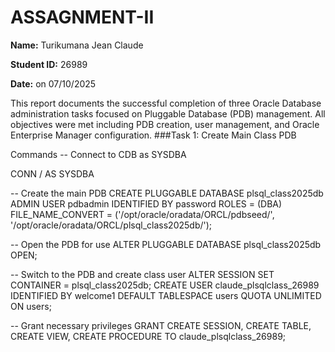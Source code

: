 # ASSAGNMENT-II

**Name:** Turikumana Jean Claude

**Student ID:** 26989

**Date:** on 07/10/2025


This report documents the successful completion of three Oracle Database administration tasks focused on Pluggable Database (PDB) management. All objectives were met including PDB creation, user management, and Oracle Enterprise Manager configuration.
###Task 1: Create Main Class PDB

Commands
-- Connect to CDB as SYSDBA
 
CONN / AS SYSDBA

-- Create the main PDB
CREATE PLUGGABLE DATABASE plsql_class2025db
ADMIN USER pdbadmin IDENTIFIED BY password
ROLES = (DBA)
FILE_NAME_CONVERT = ('/opt/oracle/oradata/ORCL/pdbseed/', '/opt/oracle/oradata/ORCL/plsql_class2025db/');

-- Open the PDB for use
ALTER PLUGGABLE DATABASE plsql_class2025db OPEN;

-- Switch to the PDB and create class user
ALTER SESSION SET CONTAINER = plsql_class2025db;
CREATE USER claude_plsqlclass_26989 IDENTIFIED BY welcome1
DEFAULT TABLESPACE users
QUOTA UNLIMITED ON users;

-- Grant necessary privileges
GRANT CREATE SESSION, CREATE TABLE, CREATE VIEW, CREATE PROCEDURE TO claude_plsqlclass_26989;


